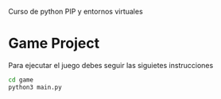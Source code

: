 Curso de python PIP y entornos virtuales

# Game Project

Para ejecutar el juego debes seguir las siguietes instrucciones
```sh
cd game
python3 main.py
```
